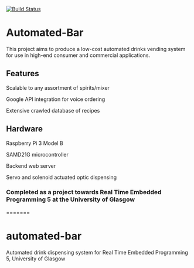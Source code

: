 [![Build Status](https://travis-ci.org/uog-mai/automated-bar.svg?branch=develop)](https://travis-ci.org/uog-mai/automated-bar)

# Automated-Bar
This project aims to produce a low-cost automated drinks vending system for use in high-end consumer and commercial applications.

## Features
Scalable to any assortment of spirits/mixer

Google API integration for voice ordering

Extensive crawled database of recipes

## Hardware
Raspberry Pi 3 Model B

SAMD21G microcontroller

Backend web server

Servo and solenoid actuated optic dispensing


### Completed as a project towards Real Time Embedded Programming 5 at the University of Glasgow
=======
# automated-bar
 Automated drink dispensing system for Real Time Embedded Programming 5, University of Glasgow

